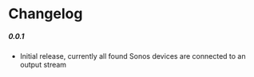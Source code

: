 Changelog
=========

##### 0.0.1
- Initial release, currently all found Sonos devices are connected to an output stream
